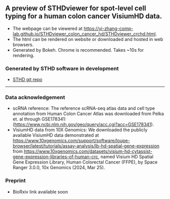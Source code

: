 ## A preview of STHDviewer for spot-level cell typing for a human colon cancer VisiumHD data.
- The webpage can be viewered at https://yi-zhang-comp-lab.github.io/STHDviewer_colon_cancer_hd/STHDviewer_crchd.html.
- The html can be rendered on website or downloaded and hosted in web browsers.
- Generated by Bokeh. Chrome is recommended. Takes ~10s for rendering.
  
### Generated by STHD software in development
- [STHD git repo](https://github.com/yi-zhang/STHD)
------
### Data acknowledgement
- scRNA reference: The reference scRNA-seq atlas data and cell type annotation from Human Colon Cancer Atlas was downloaded from Pelka et. al through GSE178341: (https://www.ncbi.nlm.nih.gov/geo/query/acc.cgi?acc=GSE178341).
- VisiumHD data from 10X Genomics: We downloaded the publicly available VisiumHD data demonstrated at https://www.10xgenomics.com/support/software/loupe-browser/latest/tutorials/assay-analysis/lb-hd-spatial-gene-expression from https://www.10xgenomics.com/datasets/visium-hd-cytassist-gene-expression-libraries-of-human-crc, named Visium HD Spatial Gene Expression Library, Human Colorectal Cancer (FFPE), by Space Ranger 3.0.0, 10x Genomics (2024, Mar 25). 
### Preprint
- BioRxiv link available soon
